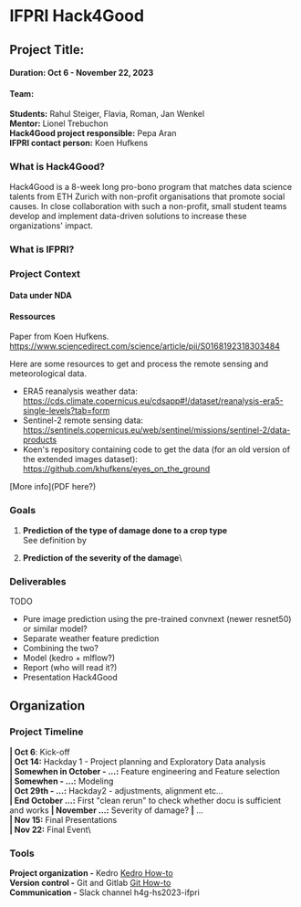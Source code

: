 # IFPRI Hack4Good

## Project Title: 
#### Duration: Oct 6 - November 22, 2023
#### Team: 
**Students:** Rahul Steiger, Flavia, Roman, Jan Wenkel\
**Mentor:** Lionel Trebuchon\
**Hack4Good project responsible:** Pepa Aran\
**IFPRI contact person:** Koen Hufkens

### What is Hack4Good?

Hack4Good is a 8-week long pro-bono program that matches data science talents from ETH Zurich with non-profit organisations that promote social causes. In close collaboration with such a non-profit, small student teams develop and implement data-driven solutions to increase these organizations' impact.

### What is IFPRI?


### Project Context

#### Data under NDA

#### Ressources
Paper from Koen Hufkens. https://www.sciencedirect.com/science/article/pii/S0168192318303484 

Here are some resources to get and process the remote sensing and meteorological data.

- ERA5 reanalysis weather data: https://cds.climate.copernicus.eu/cdsapp#!/dataset/reanalysis-era5-single-levels?tab=form
- Sentinel-2 remote sensing data: https://sentinels.copernicus.eu/web/sentinel/missions/sentinel-2/data-products
- Koen's repository containing code to get the data (for an old version of the extended images dataset): https://github.com/khufkens/eyes_on_the_ground

 
[More info](PDF here?)

### Goals

1. **Prediction of the type of damage done to a crop type**\
See definition by 

2. **Prediction of the severity of the damage**\

### Deliverables
TODO
- Pure image prediction using the pre-trained convnext (newer resnet50) or similar model?
- Separate weather feature prediction
- Combining the two?
- Model (kedro + mlflow?)
- Report (who will read it?)
- Presentation Hack4Good

## Organization

### Project Timeline
**| Oct 6**: Kick-off\
**| Oct 14:** Hackday 1 - Project planning and Exploratory Data analysis\
**| Somewhen in October - ...:** Feature engineering and Feature selection\
**| Somewhen  - ...:** Modeling\
**| Oct 29th  - ...:** Hackday2 - adjustments, alignment etc...\
**| End October ...:** First "clean rerun" to check whether docu is sufficient and works
**| November ...:** Severity of damage?
**|** ...\
**| Nov 15:** Final Presentations\
**| Nov 22:** Final Event\

### Tools
**Project organization -** Kedro [Kedro How-to](howto-kedro.md)\
**Version control -** Git and Gitlab [Git How-to](howto-git.md)\
**Communication -** Slack channel h4g-hs2023-ifpri


